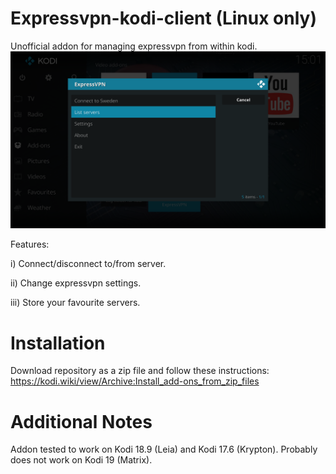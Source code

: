# Expressvpn-kodi-client (Linux only)
Unofficial addon for managing expressvpn from within kodi.
![Screenshot](resources/images/expressvpn_scrot.png)

Features:

i) Connect/disconnect to/from server.

ii) Change expressvpn settings.

iii) Store your favourite servers.

# Installation
Download repository as a zip file and follow these instructions: https://kodi.wiki/view/Archive:Install_add-ons_from_zip_files

# Additional Notes
Addon tested to work on Kodi 18.9 (Leia) and Kodi 17.6 (Krypton). Probably does not work on Kodi 19 (Matrix).
